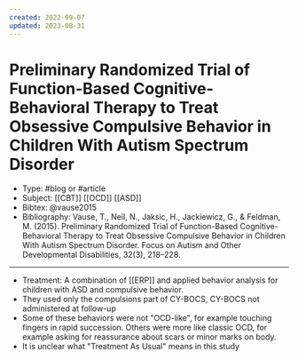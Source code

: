 ```yaml
---
created: 2022-09-07
updated: 2023-08-31
---
```

# Preliminary Randomized Trial of Function-Based Cognitive-Behavioral Therapy to Treat Obsessive Compulsive Behavior in Children With Autism Spectrum Disorder
* Type: #blog or #article
* Subject: [[CBT]] [[OCD]] [[ASD]]
* Bibtex: @vause2015
* Bibliography: Vause, T., Neil, N., Jaksic, H., Jackiewicz, G., & Feldman, M. (2015). Preliminary Randomized Trial of Function-Based Cognitive-Behavioral Therapy to Treat Obsessive Compulsive Behavior in Children With Autism Spectrum Disorder. Focus on Autism and Other Developmental Disabilities, 32(3), 218–228.
---

- Treatment: A combination of [[ERP]] and applied behavior analysis for children with ASD and compulsive behavior.
- They used only the compulsions part of CY-BOCS, CY-BOCS not administered at follow-up
- Some of these behaviors were not "OCD-like", for example touching fingers in rapid succession. Others were more like classic OCD, for example asking for reassurance about scars or minor marks on body.
- It is unclear what "Treatment As Usual" means in this study